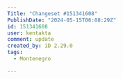 ```yaml
---
Title: "Changeset #151341608"
PublishDate: "2024-05-15T06:08:29Z"
id: 151341608
user: kentakta
comment: update
created_by: iD 2.29.0
tags:
  - Montenegro

---
```

